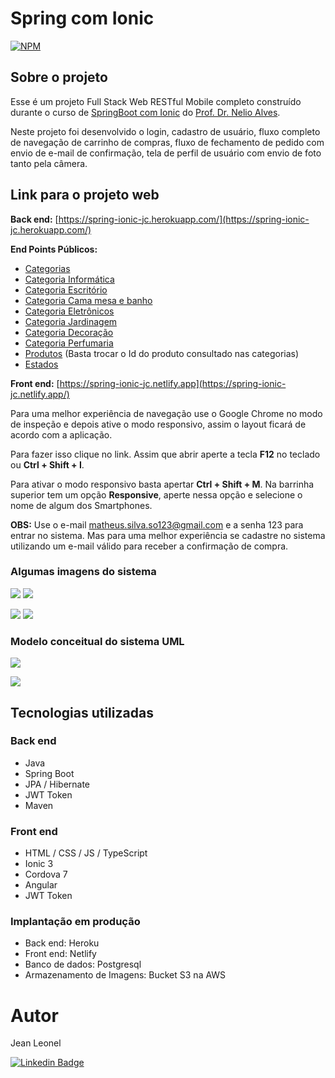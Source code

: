 # Spring com Ionic

[![NPM](https://img.shields.io/npm/l/react)](https://github.com/jcleonel/spring-ionic/blob/master/LICENSE) 

## Sobre o projeto

Esse é um projeto Full Stack Web RESTful Mobile completo construído durante o curso de [SpringBoot com Ionic](https://www.udemy.com/course/spring-boot-ionic/) do [Prof. Dr. Nelio Alves](https://devsuperior.com.br/).

Neste projeto foi desenvolvido o login, cadastro de usuário, fluxo completo de navegação de carrinho de compras, fluxo de fechamento de pedido com envio de e-mail de confirmação, tela de perfil de usuário com envio de foto tanto pela câmera.

## Link para o projeto web

**Back end:** [https://spring-ionic-jc.herokuapp.com/](https://spring-ionic-jc.herokuapp.com/)

**End Points Públicos:**

- [Categorias](https://spring-ionic-jc.herokuapp.com/categorias)
- [Categoria Informática](https://spring-ionic-jc.herokuapp.com/categorias/1)
- [Categoria Escritório](https://spring-ionic-jc.herokuapp.com/categorias/2)
- [Categoria Cama mesa e banho](https://spring-ionic-jc.herokuapp.com/categorias/3)
- [Categoria Eletrônicos](https://spring-ionic-jc.herokuapp.com/categorias/4)
- [Categoria Jardinagem](https://spring-ionic-jc.herokuapp.com/categorias/5)
- [Categoria Decoração](https://spring-ionic-jc.herokuapp.com/categorias/6)
- [Categoria Perfumaria](https://spring-ionic-jc.herokuapp.com/categorias/7)
- [Produtos](https://spring-ionic-jc.herokuapp.com/produtos/1) (Basta trocar o Id do produto consultado nas categorias)
- [Estados](https://spring-ionic-jc.herokuapp.com/estados)

**Front end:** [https://spring-ionic-jc.netlify.app](https://spring-ionic-jc.netlify.app/)

Para uma melhor experiência de navegação use o Google Chrome no modo de inspeção e depois ative o modo responsivo, assim o layout ficará de acordo com a aplicação.

Para fazer isso clique no link. Assim que abrir aperte a tecla **F12** no teclado ou **Ctrl + Shift + I**. 

Para ativar o modo responsivo basta apertar **Ctrl + Shift + M**. Na barrinha superior tem um opção **Responsive**, aperte nessa opção e selecione o nome de algum dos Smartphones.

**OBS:** Use o e-mail matheus.silva.so123@gmail.com e a senha 123 para entrar no sistema. Mas para uma melhor experiência se cadastre no sistema utilizando um e-mail válido para receber a confirmação de compra.

### Algumas imagens do sistema



![](https://github.com/jcleonel/spring-ionic/blob/master/assets/imgs/1.png)     ![](https://github.com/jcleonel/spring-ionic/blob/master/assets/imgs/2.png) 



![](https://github.com/jcleonel/spring-ionic/blob/master/assets/imgs/4.png)     ![](https://github.com/jcleonel/spring-ionic/blob/master/assets/imgs/5.png) 

### Modelo conceitual do sistema UML

![](https://github.com/jcleonel/spring-ionic/blob/master/assets/imgs/ModeloConceitual.PNG) 



![](https://github.com/jcleonel/spring-ionic/blob/master/assets/imgs/ImplementacaoModeloConceitual.PNG) 




## Tecnologias utilizadas
### Back end
- Java
- Spring Boot
- JPA / Hibernate
- JWT Token
- Maven

### Front end

- HTML / CSS / JS / TypeScript
- Ionic 3
- Cordova 7
- Angular
- JWT Token

### Implantação em produção

- Back end: Heroku
- Front end: Netlify
- Banco de dados: Postgresql
- Armazenamento de Imagens: Bucket S3 na AWS



# Autor

Jean Leonel

[![Linkedin Badge](https://img.shields.io/badge/-LinkedIn-blue?style=flat-square&logo=Linkedin&logoColor=white&link=https://www.linkedin.com/in/jean-carlos-leonel-da-costa-576b34180/)](https://www.linkedin.com/in/jean-carlos-leonel-da-costa-576b34180/)
